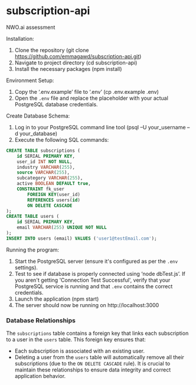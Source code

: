 # subscription-api

NWO.ai assessment

Installation:

1. Clone the repository (git clone https://github.com/emmagawd/subscription-api.git)
2. Navigate to project directory (cd subscription-api)
3. Install the necessary packages (npm install)

Environment Setup:

1. Copy the ‘.env.example’ file to ‘.env’ (cp .env.example .env)
2. Open the `.env` file and replace the placeholder with your actual PostgreSQL database credentials.

Create Database Schema:

1. Log in to your PostgreSQL command line tool (psql –U your_username –d your_database)
2. Execute the following SQL commands:

```sql
CREATE TABLE subscriptions (
	id SERIAL PRIMARY KEY,
	user_id INT NOT NULL,
	industry VARCHAR(255),
	source VARCHAR(255),
	subcategory VARCHAR(255),
	active BOOLEAN DEFAULT true,
	CONSTRAINT fk_user
        FOREIGN KEY(user_id)
        REFERENCES users(id)
        ON DELETE CASCADE
);
CREATE TABLE users (
	id SERIAL PRIMARY KEY,
	email VARCHAR(255) UNIQUE NOT NULL
);
INSERT INTO users (email) VALUES ('user1@testEmail.com');
```

Running the program:

1. Start the PostgreSQL server (ensure it's configured as per the `.env` settings).
2. Test to see if database is properly connected using ‘node dbTest.js’. If you aren't getting 'Connection Test Successful', verify that your PostgreSQL service is running and that `.env` contains the correct credentials.
3. Launch the application (npm start)
4. The server should now be running on http://localhost:3000

### Database Relationships

The `subscriptions` table contains a foreign key that links each subscription to a user in the `users` table. This foreign key ensures that:

- Each subscription is associated with an existing user.
- Deleting a user from the `users` table will automatically remove all their subscriptions (due to the `ON DELETE CASCADE` rule).
  It is crucial to maintain these relationships to ensure data integrity and correct application behavior.
